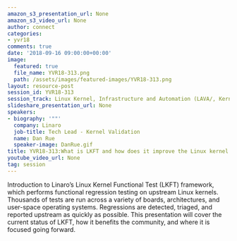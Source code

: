 ```yaml
---
amazon_s3_presentation_url: None
amazon_s3_video_url: None
author: connect
categories:
- yvr18
comments: true
date: '2018-09-16 09:00:00+00:00'
image:
  featured: true
  file_name: YVR18-313.png
  path: /assets/images/featured-images/YVR18-313.png
layout: resource-post
session_id: YVR18-313
session_track: Linux Kernel, Infrastructure and Automation (LAVA/, Kernel Validation
slideshare_presentation_url: None
speakers:
- biography: '""'
  company: Linaro
  job-title: Tech Lead - Kernel Validation
  name: Dan Rue
  speaker-image: DanRue.gif
title: YVR18-313:What is LKFT and how does it improve the Linux kernel overall quality
youtube_video_url: None
tag: session
---
```


Introduction to Linaro’s Linux Kernel Functional Test (LKFT) framework, which performs functional regression testing on upstream Linux kernels. Thousands of tests are run across a variety of boards, architectures, and user-space operating systems. Regressions are detected, triaged, and reported upstream as quickly as possible.
This presentation will cover the current status of LKFT, how it benefits the community, and where it is focused going forward.